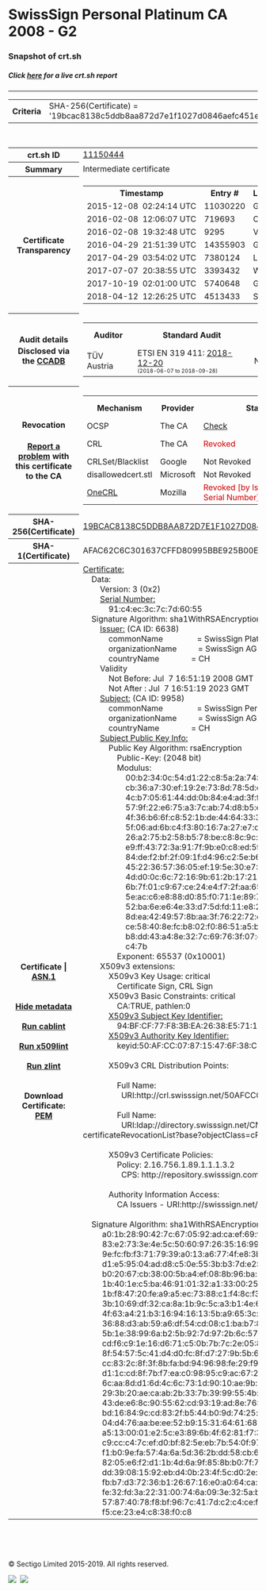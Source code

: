 # SwissSign Personal Platinum CA 2008 - G2
### Snapshot of crt.sh
##### Click [here](https://crt.sh/?q=19BCAC8138C5DDB8AA872D7E1F1027D0846AEFC451EAD22E30783ECFCDE89FB7) for a live crt.sh report

---
<!DOCTYPE HTML PUBLIC "-//W3C//DTD HTML 4.0 Transitional//EN">
<HTML>

<BODY>

<TABLE>
  <TR>
    <TH class="outer">Criteria</TH>
    <TD class="outer">SHA-256(Certificate) = '19bcac8138c5ddb8aa872d7e1f1027d0846aefc451ead22e30783ecfcde89fb7'</TD>
  </TR>
</TABLE>
<BR>
<TABLE>
  <TR>
    <TH class="outer">crt.sh ID</TH>
    <TD class="outer"><A href="?id=11150444">11150444</A></TD>
  </TR>
  <TR>
    <TH class="outer">Summary</TH>
    <TD class="outer">Intermediate certificate</TD>
  </TR>
  <TR>
    <TH class="outer">Certificate<BR>Transparency</TH>
    <TD class="outer">
<TABLE class="options" style="margin-left:0px">
  <TR>
    <TH>Timestamp</TH>
    <TH>Entry #</TH>
    <TH>Log Operator</TH>
    <TH>Log URL</TH>
  </TR>
  <TR>
    <TD>2015-12-08&nbsp; <FONT class="small">02:24:14 UTC</FONT></TD>
    <TD>11030220</TD>
    <TD>Google</TD>
    <TD>https://ct.googleapis.com/pilot</TD>
  </TR>
  <TR>
    <TD>2016-02-08&nbsp; <FONT class="small">12:06:07 UTC</FONT></TD>
    <TD>719693</TD>
    <TD>Certly</TD>
    <TD>https://log.certly.io</TD>
  </TR>
  <TR>
    <TD>2016-02-08&nbsp; <FONT class="small">19:32:48 UTC</FONT></TD>
    <TD>9295</TD>
    <TD>Venafi</TD>
    <TD>https://ctlog.api.venafi.com</TD>
  </TR>
  <TR>
    <TD>2016-04-29&nbsp; <FONT class="small">21:51:39 UTC</FONT></TD>
    <TD>14355903</TD>
    <TD>Google</TD>
    <TD>https://ct.googleapis.com/rocketeer</TD>
  </TR>
  <TR>
    <TD>2017-04-29&nbsp; <FONT class="small">03:54:02 UTC</FONT></TD>
    <TD>7380124</TD>
    <TD>Let's Encrypt</TD>
    <TD>https://clicky.ct.letsencrypt.org</TD>
  </TR>
  <TR>
    <TD>2017-07-07&nbsp; <FONT class="small">20:38:55 UTC</FONT></TD>
    <TD>3393432</TD>
    <TD>WoTrus</TD>
    <TD>https://ctlog.wosign.com</TD>
  </TR>
  <TR>
    <TD>2017-10-19&nbsp; <FONT class="small">02:01:00 UTC</FONT></TD>
    <TD>5740648</TD>
    <TD>Google</TD>
    <TD>https://ct.googleapis.com/skydiver</TD>
  </TR>
  <TR>
    <TD>2018-04-12&nbsp; <FONT class="small">12:26:25 UTC</FONT></TD>
    <TD>4513433</TD>
    <TD>Sectigo</TD>
    <TD>https://dodo.ct.comodo.com</TD>
  </TR>
</TABLE>
    </TD>
  </TR>
  <TR>
    <TH class="outer">Audit details<BR>
      <DIV class="small" style="padding-top:3px">Disclosed via the
        <A href="//ccadb-public.secure.force.com/mozilla/PublicAllIntermediateCerts" target="_blank">CCADB</A></DIV>
    </TH>
    <TD class="outer">
<TABLE class="options" style="margin-left:0px">
  <TR>
    <TH>Auditor</TH>
    <TH>Standard Audit</TH>
    <TH>BR Audit</TH>
    <TH>EV SSL Audit</TH>
    <TH>Documents</TH>
    <TH>CCADB</TH>
    <TH>Root Owner / Certificate</TH>
  </TR>
  <TR>
    <TD style="vertical-align:middle">TÜV Austria</TD>
    <TD>ETSI EN 319 411:
      <A href="https://it-tuv.com/wp-content/uploads/2018/12/AA2018122001_Audit_Attestation_TA_CERT__SwissSign_Platinum_G2.pdf" target="_blank">2018-12-20</A>
      <BR><FONT style="font-size:8pt">(2018-06-07 to 2018-09-28)</FONT></TD>
    <TD>No    <TD>No    <TD>
      <A href="http://repository.swisssign.com/SwissSign-Platinum-CP-CPS.pdf" target="blank">CP</A>
      <A href="http://repository.swisssign.com/SwissSign-Platinum-CP-CPS.pdf" target="blank">CPS</A>
    </TD>
    <TD><A href="//ccadb.force.com/0011J00001Fy27eQAB" target="_blank">0011J00001Fy27eQAB</A></TD>
    <TD><A href="/?id=8986188">SwissSign AG</A></TD>
  </TR>
</TABLE>
    </TD>
  </TR>
  <TR>
    <TH class="outer">Revocation<BR><BR>
      <DIV class="small" style="padding-top:3px"><A href="?id=11150444&opt=problemreporting">Report a problem</A> with<BR>this certificate to the CA</DIV></TH>
    <TD class="outer">
      <TABLE class="options" style="margin-left:0px">
        <TR>
          <TH>Mechanism</TH>
          <TH>Provider</TH>
          <TH>Status</TH>
          <TH>Revocation Date</TH>
          <TH>Last Observed in CRL</TH>
          <TH>Last Checked <SPAN style="color:#CC0000;vertical-align:middle;font-size:70%;font-weight:normal">(Error)</SPAN></TH>
        </TR>
        <TR>
          <TD>OCSP</TD>
          <TD>The CA</TD>
          <TD><A href="?id=11150444&opt=ocsp">Check</A></TD>
          <TD><SPAN style="color:#888888">?</SPAN></TD>
          <TD><SPAN style="color:#888888">n/a</SPAN></TD>
          <TD><SPAN style="color:#888888">?</SPAN></TD>
        </TR>
        <TR>
          <TD>CRL</TD>
          <TD>The CA</TD>
          <TD><SPAN style="color:#CC0000">Revoked</SPAN></TD><TD>2019-08-26&nbsp; <FONT class="small">19:07:50 UTC</FONT></TD><TD>2019-11-06&nbsp; <FONT class="small">17:53:29 UTC</FONT></TD><TD>2019-12-04&nbsp; <FONT class="small">16:18:02 UTC</FONT></TD>
        </TR>
        <TR>
          <TD>CRLSet/Blacklist</TD>
          <TD>Google</TD>
          <TD>Not Revoked</TD>
          <TD><SPAN style="color:#888888">n/a</SPAN></TD>
          <TD><SPAN style="color:#888888">n/a</SPAN></TD>
          <TD><SPAN style="color:#888888">n/a</SPAN></TD>
        </TR>
        <TR>
          <TD>disallowedcert.stl</TD>
          <TD>Microsoft</TD>
          <TD>Not Revoked</TD>
          <TD><SPAN style="color:#888888">n/a</SPAN></TD>
          <TD><SPAN style="color:#888888">n/a</SPAN></TD>
          <TD><SPAN style="color:#888888">n/a</SPAN></TD>
        </TR>
        <TR>
          <TD><A href="/mozilla-onecrl" target="_blank">OneCRL</A></TD>
          <TD>Mozilla</TD>
          <TD><SPAN style="color:#CC0000">Revoked [by Issuer Name, Serial Number]</SPAN></TD><TD><SPAN style="color:#888888">Unknown</SPAN></TD>
          <TD><SPAN style="color:#888888">n/a</SPAN></TD>
          <TD><SPAN style="color:#888888">n/a</SPAN></TD>
        </TR>
      </TABLE>
    </TD>
  </TR>
  <TR>
    <TH class="outer">SHA-256(Certificate)</TH>
    <TD class="outer"><A href="//censys.io/certificates/19bcac8138c5ddb8aa872d7e1f1027d0846aefc451ead22e30783ecfcde89fb7">19BCAC8138C5DDB8AA872D7E1F1027D0846AEFC451EAD22E30783ECFCDE89FB7</A></TD>
  </TR>
  <TR>
    <TH class="outer">SHA-1(Certificate)</TH>
    <TD class="outer">AFAC62C6C301637CFFD80995BBE925B00E0BDD2D</TD>
  </TR>
  <TR>
    <TH class="outer">Certificate | <A href="?asn1=11150444">ASN.1</A>
      <SPAN class="small"><BR>
      <BR><BR><A href="?id=11150444&opt=nometadata">Hide metadata</A>
      <BR><BR><A href="?id=11150444&opt=cablint">Run cablint</A>
      <BR><BR><A href="?id=11150444&opt=x509lint">Run x509lint</A>
      <BR><BR><A href="?id=11150444&opt=zlint">Run zlint</A>
      <BR><BR><BR>Download Certificate: <A href="?d=11150444">PEM</A>
      </SPAN>
    </TH>
    <TD class="text"><A href="?d=11150444">Certificate:</A><BR>&nbsp;&nbsp;&nbsp;&nbsp;Data:<BR>&nbsp;&nbsp;&nbsp;&nbsp;&nbsp;&nbsp;&nbsp;&nbsp;Version:&nbsp;3&nbsp;(0x2)<BR>&nbsp;&nbsp;&nbsp;&nbsp;&nbsp;&nbsp;&nbsp;&nbsp;<A href="?serial=0091c4ec3c7c7d6055">Serial&nbsp;Number:</A><BR>&nbsp;&nbsp;&nbsp;&nbsp;&nbsp;&nbsp;&nbsp;&nbsp;&nbsp;&nbsp;&nbsp;&nbsp;91:c4:ec:3c:7c:7d:60:55<BR>&nbsp;&nbsp;&nbsp;&nbsp;Signature&nbsp;Algorithm:&nbsp;sha1WithRSAEncryption<BR>&nbsp;&nbsp;&nbsp;&nbsp;&nbsp;&nbsp;&nbsp;&nbsp;<A href="?caid=6638">Issuer:</A> <SPAN class="small">(CA ID: 6638)</SPAN><BR>&nbsp;&nbsp;&nbsp;&nbsp;&nbsp;&nbsp;&nbsp;&nbsp;&nbsp;&nbsp;&nbsp;&nbsp;commonName&nbsp;&nbsp;&nbsp;&nbsp;&nbsp;&nbsp;&nbsp;&nbsp;&nbsp;&nbsp;&nbsp;&nbsp;&nbsp;&nbsp;&nbsp;&nbsp;=&nbsp;SwissSign&nbsp;Platinum&nbsp;CA&nbsp;-&nbsp;G2<BR>&nbsp;&nbsp;&nbsp;&nbsp;&nbsp;&nbsp;&nbsp;&nbsp;&nbsp;&nbsp;&nbsp;&nbsp;organizationName&nbsp;&nbsp;&nbsp;&nbsp;&nbsp;&nbsp;&nbsp;&nbsp;&nbsp;&nbsp;=&nbsp;SwissSign&nbsp;AG<BR>&nbsp;&nbsp;&nbsp;&nbsp;&nbsp;&nbsp;&nbsp;&nbsp;&nbsp;&nbsp;&nbsp;&nbsp;countryName&nbsp;&nbsp;&nbsp;&nbsp;&nbsp;&nbsp;&nbsp;&nbsp;&nbsp;&nbsp;&nbsp;&nbsp;&nbsp;&nbsp;&nbsp;=&nbsp;CH<BR>&nbsp;&nbsp;&nbsp;&nbsp;&nbsp;&nbsp;&nbsp;&nbsp;Validity<BR>&nbsp;&nbsp;&nbsp;&nbsp;&nbsp;&nbsp;&nbsp;&nbsp;&nbsp;&nbsp;&nbsp;&nbsp;Not&nbsp;Before:&nbsp;Jul&nbsp;&nbsp;7&nbsp;16:51:19&nbsp;2008&nbsp;GMT<BR>&nbsp;&nbsp;&nbsp;&nbsp;&nbsp;&nbsp;&nbsp;&nbsp;&nbsp;&nbsp;&nbsp;&nbsp;Not&nbsp;After&nbsp;:&nbsp;Jul&nbsp;&nbsp;7&nbsp;16:51:19&nbsp;2023&nbsp;GMT<BR>&nbsp;&nbsp;&nbsp;&nbsp;&nbsp;&nbsp;&nbsp;&nbsp;<A href="?caid=9958">Subject:</A> <SPAN class="small">(CA ID: 9958)</SPAN><BR>&nbsp;&nbsp;&nbsp;&nbsp;&nbsp;&nbsp;&nbsp;&nbsp;&nbsp;&nbsp;&nbsp;&nbsp;commonName&nbsp;&nbsp;&nbsp;&nbsp;&nbsp;&nbsp;&nbsp;&nbsp;&nbsp;&nbsp;&nbsp;&nbsp;&nbsp;&nbsp;&nbsp;&nbsp;=&nbsp;SwissSign&nbsp;Personal&nbsp;Platinum&nbsp;CA&nbsp;2008&nbsp;-&nbsp;G2<BR>&nbsp;&nbsp;&nbsp;&nbsp;&nbsp;&nbsp;&nbsp;&nbsp;&nbsp;&nbsp;&nbsp;&nbsp;organizationName&nbsp;&nbsp;&nbsp;&nbsp;&nbsp;&nbsp;&nbsp;&nbsp;&nbsp;&nbsp;=&nbsp;SwissSign&nbsp;AG<BR>&nbsp;&nbsp;&nbsp;&nbsp;&nbsp;&nbsp;&nbsp;&nbsp;&nbsp;&nbsp;&nbsp;&nbsp;countryName&nbsp;&nbsp;&nbsp;&nbsp;&nbsp;&nbsp;&nbsp;&nbsp;&nbsp;&nbsp;&nbsp;&nbsp;&nbsp;&nbsp;&nbsp;=&nbsp;CH<BR>&nbsp;&nbsp;&nbsp;&nbsp;&nbsp;&nbsp;&nbsp;&nbsp;<A href="?spkisha256=1c7118c70a7424dda3621b456234eaa75386b9fdacd50c3600e7561711621798">Subject&nbsp;Public&nbsp;Key&nbsp;Info:</A><BR>&nbsp;&nbsp;&nbsp;&nbsp;&nbsp;&nbsp;&nbsp;&nbsp;&nbsp;&nbsp;&nbsp;&nbsp;Public&nbsp;Key&nbsp;Algorithm:&nbsp;rsaEncryption<BR>&nbsp;&nbsp;&nbsp;&nbsp;&nbsp;&nbsp;&nbsp;&nbsp;&nbsp;&nbsp;&nbsp;&nbsp;&nbsp;&nbsp;&nbsp;&nbsp;Public-Key:&nbsp;(2048&nbsp;bit)<BR>&nbsp;&nbsp;&nbsp;&nbsp;&nbsp;&nbsp;&nbsp;&nbsp;&nbsp;&nbsp;&nbsp;&nbsp;&nbsp;&nbsp;&nbsp;&nbsp;Modulus:<BR>&nbsp;&nbsp;&nbsp;&nbsp;&nbsp;&nbsp;&nbsp;&nbsp;&nbsp;&nbsp;&nbsp;&nbsp;&nbsp;&nbsp;&nbsp;&nbsp;&nbsp;&nbsp;&nbsp;&nbsp;00:b2:34:0c:54:d1:22:c8:5a:2a:74:06:47:6c:f5:<BR>&nbsp;&nbsp;&nbsp;&nbsp;&nbsp;&nbsp;&nbsp;&nbsp;&nbsp;&nbsp;&nbsp;&nbsp;&nbsp;&nbsp;&nbsp;&nbsp;&nbsp;&nbsp;&nbsp;&nbsp;cb:36:a7:30:ef:19:2e:73:8d:78:5d:ca:96:88:17:<BR>&nbsp;&nbsp;&nbsp;&nbsp;&nbsp;&nbsp;&nbsp;&nbsp;&nbsp;&nbsp;&nbsp;&nbsp;&nbsp;&nbsp;&nbsp;&nbsp;&nbsp;&nbsp;&nbsp;&nbsp;4c:b7:05:61:44:dd:0b:84:e4:ad:3f:f9:94:13:62:<BR>&nbsp;&nbsp;&nbsp;&nbsp;&nbsp;&nbsp;&nbsp;&nbsp;&nbsp;&nbsp;&nbsp;&nbsp;&nbsp;&nbsp;&nbsp;&nbsp;&nbsp;&nbsp;&nbsp;&nbsp;57:9f:22:e6:75:a3:7c:ab:74:d8:b5:ef:ea:49:e6:<BR>&nbsp;&nbsp;&nbsp;&nbsp;&nbsp;&nbsp;&nbsp;&nbsp;&nbsp;&nbsp;&nbsp;&nbsp;&nbsp;&nbsp;&nbsp;&nbsp;&nbsp;&nbsp;&nbsp;&nbsp;4f:36:b6:6f:c8:52:1b:de:44:64:33:3d:2e:f0:66:<BR>&nbsp;&nbsp;&nbsp;&nbsp;&nbsp;&nbsp;&nbsp;&nbsp;&nbsp;&nbsp;&nbsp;&nbsp;&nbsp;&nbsp;&nbsp;&nbsp;&nbsp;&nbsp;&nbsp;&nbsp;5f:06:ad:6b:c4:f3:80:16:7a:27:e7:cc:94:5f:a8:<BR>&nbsp;&nbsp;&nbsp;&nbsp;&nbsp;&nbsp;&nbsp;&nbsp;&nbsp;&nbsp;&nbsp;&nbsp;&nbsp;&nbsp;&nbsp;&nbsp;&nbsp;&nbsp;&nbsp;&nbsp;26:a2:75:b2:58:b5:78:be:c8:8c:9c:5d:bf:32:24:<BR>&nbsp;&nbsp;&nbsp;&nbsp;&nbsp;&nbsp;&nbsp;&nbsp;&nbsp;&nbsp;&nbsp;&nbsp;&nbsp;&nbsp;&nbsp;&nbsp;&nbsp;&nbsp;&nbsp;&nbsp;e9:ff:43:72:3a:91:7f:9b:e0:c8:ed:5f:6f:16:1f:<BR>&nbsp;&nbsp;&nbsp;&nbsp;&nbsp;&nbsp;&nbsp;&nbsp;&nbsp;&nbsp;&nbsp;&nbsp;&nbsp;&nbsp;&nbsp;&nbsp;&nbsp;&nbsp;&nbsp;&nbsp;84:de:f2:bf:2f:09:1f:d4:96:c2:5e:b6:37:94:38:<BR>&nbsp;&nbsp;&nbsp;&nbsp;&nbsp;&nbsp;&nbsp;&nbsp;&nbsp;&nbsp;&nbsp;&nbsp;&nbsp;&nbsp;&nbsp;&nbsp;&nbsp;&nbsp;&nbsp;&nbsp;45:22:36:57:36:05:ef:19:5e:30:e7:1f:b3:fb:2b:<BR>&nbsp;&nbsp;&nbsp;&nbsp;&nbsp;&nbsp;&nbsp;&nbsp;&nbsp;&nbsp;&nbsp;&nbsp;&nbsp;&nbsp;&nbsp;&nbsp;&nbsp;&nbsp;&nbsp;&nbsp;4d:d0:0c:6c:72:16:9b:61:2b:17:21:47:72:b9:b2:<BR>&nbsp;&nbsp;&nbsp;&nbsp;&nbsp;&nbsp;&nbsp;&nbsp;&nbsp;&nbsp;&nbsp;&nbsp;&nbsp;&nbsp;&nbsp;&nbsp;&nbsp;&nbsp;&nbsp;&nbsp;6b:7f:01:c9:67:ce:24:e4:f7:2f:aa:65:4c:f5:bf:<BR>&nbsp;&nbsp;&nbsp;&nbsp;&nbsp;&nbsp;&nbsp;&nbsp;&nbsp;&nbsp;&nbsp;&nbsp;&nbsp;&nbsp;&nbsp;&nbsp;&nbsp;&nbsp;&nbsp;&nbsp;5e:ac:c6:e8:88:d0:85:f0:71:1e:89:77:78:9b:31:<BR>&nbsp;&nbsp;&nbsp;&nbsp;&nbsp;&nbsp;&nbsp;&nbsp;&nbsp;&nbsp;&nbsp;&nbsp;&nbsp;&nbsp;&nbsp;&nbsp;&nbsp;&nbsp;&nbsp;&nbsp;52:ba:6e:e6:4e:33:d7:5d:fd:11:e8:29:6b:c4:d1:<BR>&nbsp;&nbsp;&nbsp;&nbsp;&nbsp;&nbsp;&nbsp;&nbsp;&nbsp;&nbsp;&nbsp;&nbsp;&nbsp;&nbsp;&nbsp;&nbsp;&nbsp;&nbsp;&nbsp;&nbsp;8d:ea:42:49:57:8b:aa:3f:76:22:72:c0:06:d0:0b:<BR>&nbsp;&nbsp;&nbsp;&nbsp;&nbsp;&nbsp;&nbsp;&nbsp;&nbsp;&nbsp;&nbsp;&nbsp;&nbsp;&nbsp;&nbsp;&nbsp;&nbsp;&nbsp;&nbsp;&nbsp;ce:58:40:8e:fc:b8:02:f0:86:51:a5:bb:74:85:5e:<BR>&nbsp;&nbsp;&nbsp;&nbsp;&nbsp;&nbsp;&nbsp;&nbsp;&nbsp;&nbsp;&nbsp;&nbsp;&nbsp;&nbsp;&nbsp;&nbsp;&nbsp;&nbsp;&nbsp;&nbsp;b8:dd:43:a4:8e:32:7c:69:76:3f:07:cd:4a:43:3d:<BR>&nbsp;&nbsp;&nbsp;&nbsp;&nbsp;&nbsp;&nbsp;&nbsp;&nbsp;&nbsp;&nbsp;&nbsp;&nbsp;&nbsp;&nbsp;&nbsp;&nbsp;&nbsp;&nbsp;&nbsp;c4:7b<BR>&nbsp;&nbsp;&nbsp;&nbsp;&nbsp;&nbsp;&nbsp;&nbsp;&nbsp;&nbsp;&nbsp;&nbsp;&nbsp;&nbsp;&nbsp;&nbsp;Exponent:&nbsp;65537&nbsp;(0x10001)<BR>&nbsp;&nbsp;&nbsp;&nbsp;&nbsp;&nbsp;&nbsp;&nbsp;X509v3&nbsp;extensions:<BR>&nbsp;&nbsp;&nbsp;&nbsp;&nbsp;&nbsp;&nbsp;&nbsp;&nbsp;&nbsp;&nbsp;&nbsp;X509v3&nbsp;Key&nbsp;Usage:&nbsp;critical<BR>&nbsp;&nbsp;&nbsp;&nbsp;&nbsp;&nbsp;&nbsp;&nbsp;&nbsp;&nbsp;&nbsp;&nbsp;&nbsp;&nbsp;&nbsp;&nbsp;Certificate&nbsp;Sign,&nbsp;CRL&nbsp;Sign<BR>&nbsp;&nbsp;&nbsp;&nbsp;&nbsp;&nbsp;&nbsp;&nbsp;&nbsp;&nbsp;&nbsp;&nbsp;X509v3&nbsp;Basic&nbsp;Constraints:&nbsp;critical<BR>&nbsp;&nbsp;&nbsp;&nbsp;&nbsp;&nbsp;&nbsp;&nbsp;&nbsp;&nbsp;&nbsp;&nbsp;&nbsp;&nbsp;&nbsp;&nbsp;CA:TRUE,&nbsp;pathlen:0<BR>&nbsp;&nbsp;&nbsp;&nbsp;&nbsp;&nbsp;&nbsp;&nbsp;&nbsp;&nbsp;&nbsp;&nbsp;<A href="?ski=94bfcf77f83bea2638e5711ca711efc1e02fd91f">X509v3&nbsp;Subject&nbsp;Key&nbsp;Identifier:</A><BR>&nbsp;&nbsp;&nbsp;&nbsp;&nbsp;&nbsp;&nbsp;&nbsp;&nbsp;&nbsp;&nbsp;&nbsp;&nbsp;&nbsp;&nbsp;&nbsp;94:BF:CF:77:F8:3B:EA:26:38:E5:71:1C:A7:11:EF:C1:E0:2F:D9:1F<BR>&nbsp;&nbsp;&nbsp;&nbsp;&nbsp;&nbsp;&nbsp;&nbsp;&nbsp;&nbsp;&nbsp;&nbsp;<A href="?ski=50afcc078715476f38c5b465d1de95aae9df9ccc">X509v3&nbsp;Authority&nbsp;Key&nbsp;Identifier:</A><BR>&nbsp;&nbsp;&nbsp;&nbsp;&nbsp;&nbsp;&nbsp;&nbsp;&nbsp;&nbsp;&nbsp;&nbsp;&nbsp;&nbsp;&nbsp;&nbsp;keyid:50:AF:CC:07:87:15:47:6F:38:C5:B4:65:D1:DE:95:AA:E9:DF:9C:CC<BR><BR>&nbsp;&nbsp;&nbsp;&nbsp;&nbsp;&nbsp;&nbsp;&nbsp;&nbsp;&nbsp;&nbsp;&nbsp;X509v3&nbsp;CRL&nbsp;Distribution&nbsp;Points:&nbsp;<BR><BR>&nbsp;&nbsp;&nbsp;&nbsp;&nbsp;&nbsp;&nbsp;&nbsp;&nbsp;&nbsp;&nbsp;&nbsp;&nbsp;&nbsp;&nbsp;&nbsp;Full&nbsp;Name:<BR>&nbsp;&nbsp;&nbsp;&nbsp;&nbsp;&nbsp;&nbsp;&nbsp;&nbsp;&nbsp;&nbsp;&nbsp;&nbsp;&nbsp;&nbsp;&nbsp;&nbsp;&nbsp;URI:http://crl.swisssign.net/50AFCC078715476F38C5B465D1DE95AAE9DF9CCC<BR><BR>&nbsp;&nbsp;&nbsp;&nbsp;&nbsp;&nbsp;&nbsp;&nbsp;&nbsp;&nbsp;&nbsp;&nbsp;&nbsp;&nbsp;&nbsp;&nbsp;Full&nbsp;Name:<BR>&nbsp;&nbsp;&nbsp;&nbsp;&nbsp;&nbsp;&nbsp;&nbsp;&nbsp;&nbsp;&nbsp;&nbsp;&nbsp;&nbsp;&nbsp;&nbsp;&nbsp;&nbsp;URI:ldap://directory.swisssign.net/CN=50AFCC078715476F38C5B465D1DE95AAE9DF9CCC%2CO=SwissSign%2CC=CH?certificateRevocationList?base?objectClass=cRLDistributionPoint<BR><BR>&nbsp;&nbsp;&nbsp;&nbsp;&nbsp;&nbsp;&nbsp;&nbsp;&nbsp;&nbsp;&nbsp;&nbsp;X509v3&nbsp;Certificate&nbsp;Policies:&nbsp;<BR>&nbsp;&nbsp;&nbsp;&nbsp;&nbsp;&nbsp;&nbsp;&nbsp;&nbsp;&nbsp;&nbsp;&nbsp;&nbsp;&nbsp;&nbsp;&nbsp;Policy:&nbsp;2.16.756.1.89.1.1.1.3.2<BR>&nbsp;&nbsp;&nbsp;&nbsp;&nbsp;&nbsp;&nbsp;&nbsp;&nbsp;&nbsp;&nbsp;&nbsp;&nbsp;&nbsp;&nbsp;&nbsp;&nbsp;&nbsp;CPS:&nbsp;http://repository.swisssign.com/SwissSign-Platinum-Personal-CP-CPS-R2.pdf<BR><BR>&nbsp;&nbsp;&nbsp;&nbsp;&nbsp;&nbsp;&nbsp;&nbsp;&nbsp;&nbsp;&nbsp;&nbsp;Authority&nbsp;Information&nbsp;Access:&nbsp;<BR>&nbsp;&nbsp;&nbsp;&nbsp;&nbsp;&nbsp;&nbsp;&nbsp;&nbsp;&nbsp;&nbsp;&nbsp;&nbsp;&nbsp;&nbsp;&nbsp;CA&nbsp;Issuers&nbsp;-&nbsp;URI:http://swisssign.net/cgi-bin/authority/download/50AFCC078715476F38C5B465D1DE95AAE9DF9CCC<BR><BR>&nbsp;&nbsp;&nbsp;&nbsp;Signature&nbsp;Algorithm:&nbsp;sha1WithRSAEncryption<BR>&nbsp;&nbsp;&nbsp;&nbsp;&nbsp;&nbsp;&nbsp;&nbsp;&nbsp;a0:1b:28:90:42:7c:67:05:92:ad:ca:ef:69:ff:46:e2:b8:87:<BR>&nbsp;&nbsp;&nbsp;&nbsp;&nbsp;&nbsp;&nbsp;&nbsp;&nbsp;83:e2:73:3e:4e:5c:50:60:97:26:35:16:99:de:fa:51:02:ca:<BR>&nbsp;&nbsp;&nbsp;&nbsp;&nbsp;&nbsp;&nbsp;&nbsp;&nbsp;9e:fc:fb:f3:71:79:39:a0:13:a6:77:4f:e8:3b:64:83:0d:54:<BR>&nbsp;&nbsp;&nbsp;&nbsp;&nbsp;&nbsp;&nbsp;&nbsp;&nbsp;d1:e5:95:04:ad:d8:c5:0e:55:3b:b3:7d:e2:83:45:7f:4b:c8:<BR>&nbsp;&nbsp;&nbsp;&nbsp;&nbsp;&nbsp;&nbsp;&nbsp;&nbsp;b0:20:67:cb:38:00:5b:a4:ef:08:8b:96:ba:15:f8:33:b5:09:<BR>&nbsp;&nbsp;&nbsp;&nbsp;&nbsp;&nbsp;&nbsp;&nbsp;&nbsp;1b:40:1e:c5:ba:46:91:01:32:a1:33:00:25:87:d0:52:8d:6f:<BR>&nbsp;&nbsp;&nbsp;&nbsp;&nbsp;&nbsp;&nbsp;&nbsp;&nbsp;1b:f8:47:20:fe:a9:a5:ec:73:88:c1:f4:8c:f3:dc:78:e9:55:<BR>&nbsp;&nbsp;&nbsp;&nbsp;&nbsp;&nbsp;&nbsp;&nbsp;&nbsp;3b:10:69:df:32:ca:8a:1b:9c:5c:a3:b1:4e:6e:c3:86:e7:8f:<BR>&nbsp;&nbsp;&nbsp;&nbsp;&nbsp;&nbsp;&nbsp;&nbsp;&nbsp;4f:63:a4:21:b3:16:94:16:13:5b:a9:65:3c:98:2e:2a:01:57:<BR>&nbsp;&nbsp;&nbsp;&nbsp;&nbsp;&nbsp;&nbsp;&nbsp;&nbsp;36:88:d3:ab:59:a6:df:54:cd:08:c1:ba:b7:8f:2b:be:b3:8b:<BR>&nbsp;&nbsp;&nbsp;&nbsp;&nbsp;&nbsp;&nbsp;&nbsp;&nbsp;5b:1e:38:99:6a:b2:5b:92:7d:97:2b:6c:57:b6:0d:d2:9c:61:<BR>&nbsp;&nbsp;&nbsp;&nbsp;&nbsp;&nbsp;&nbsp;&nbsp;&nbsp;cd:f6:c9:1e:16:d6:71:c5:0b:7b:7c:2e:05:85:f2:04:17:1f:<BR>&nbsp;&nbsp;&nbsp;&nbsp;&nbsp;&nbsp;&nbsp;&nbsp;&nbsp;8f:54:57:5c:41:d4:d0:fc:8f:d7:27:9b:5b:6f:de:00:b0:c6:<BR>&nbsp;&nbsp;&nbsp;&nbsp;&nbsp;&nbsp;&nbsp;&nbsp;&nbsp;cc:83:2c:8f:3f:8b:fa:bd:94:96:98:fe:29:f9:a7:ac:dc:85:<BR>&nbsp;&nbsp;&nbsp;&nbsp;&nbsp;&nbsp;&nbsp;&nbsp;&nbsp;d1:1c:cd:8f:7b:f7:ea:c0:98:95:c9:ac:67:2f:89:fc:e4:42:<BR>&nbsp;&nbsp;&nbsp;&nbsp;&nbsp;&nbsp;&nbsp;&nbsp;&nbsp;6c:aa:8d:d1:6d:4c:6c:73:1d:90:10:ae:9b:0d:3b:bb:7a:61:<BR>&nbsp;&nbsp;&nbsp;&nbsp;&nbsp;&nbsp;&nbsp;&nbsp;&nbsp;29:3b:20:ae:ca:ab:2b:33:7b:39:99:55:4b:ea:2c:88:b8:0e:<BR>&nbsp;&nbsp;&nbsp;&nbsp;&nbsp;&nbsp;&nbsp;&nbsp;&nbsp;43:de:e6:8c:90:55:62:cd:93:19:ad:8e:76:9b:5d:5a:7c:9b:<BR>&nbsp;&nbsp;&nbsp;&nbsp;&nbsp;&nbsp;&nbsp;&nbsp;&nbsp;bd:16:84:9c:cd:83:2f:b5:44:b0:9d:74:25:f0:14:97:a9:f2:<BR>&nbsp;&nbsp;&nbsp;&nbsp;&nbsp;&nbsp;&nbsp;&nbsp;&nbsp;04:d4:76:aa:be:ee:52:b9:15:31:64:61:68:b5:e7:a4:4b:c2:<BR>&nbsp;&nbsp;&nbsp;&nbsp;&nbsp;&nbsp;&nbsp;&nbsp;&nbsp;a5:13:00:01:e2:5c:e3:89:6b:4f:62:81:f7:34:aa:51:c7:39:<BR>&nbsp;&nbsp;&nbsp;&nbsp;&nbsp;&nbsp;&nbsp;&nbsp;&nbsp;c9:cc:c4:7c:ef:d0:bf:82:5e:eb:7b:54:0f:97:22:68:04:ef:<BR>&nbsp;&nbsp;&nbsp;&nbsp;&nbsp;&nbsp;&nbsp;&nbsp;&nbsp;f1:b0:9e:fa:57:4a:6a:5d:36:2b:dd:58:cb:6a:5f:23:ed:19:<BR>&nbsp;&nbsp;&nbsp;&nbsp;&nbsp;&nbsp;&nbsp;&nbsp;&nbsp;82:05:e6:f2:d1:1b:4d:6a:9f:85:8b:b0:7f:73:8d:ff:66:0a:<BR>&nbsp;&nbsp;&nbsp;&nbsp;&nbsp;&nbsp;&nbsp;&nbsp;&nbsp;dd:39:08:15:92:eb:d4:0b:23:4f:5c:d0:2e:47:cc:97:9a:25:<BR>&nbsp;&nbsp;&nbsp;&nbsp;&nbsp;&nbsp;&nbsp;&nbsp;&nbsp;fb:b7:d3:72:36:b1:26:67:16:e0:a0:64:ca:a6:e2:60:1b:e2:<BR>&nbsp;&nbsp;&nbsp;&nbsp;&nbsp;&nbsp;&nbsp;&nbsp;&nbsp;fe:32:fd:3a:22:31:00:74:6a:09:3e:32:5a:b9:9b:52:51:5b:<BR>&nbsp;&nbsp;&nbsp;&nbsp;&nbsp;&nbsp;&nbsp;&nbsp;&nbsp;57:87:40:78:f8:bf:96:7c:41:7d:c2:c4:ce:fc:f3:2d:ad:f7:<BR>&nbsp;&nbsp;&nbsp;&nbsp;&nbsp;&nbsp;&nbsp;&nbsp;&nbsp;f5:ce:23:e4:c8:38:f0:c8<BR>    </TD>
  </TR>
</TABLE>

  <BR><BR><BR>

  <P class="copyright">&copy; Sectigo Limited 2015-2019. All rights reserved.</P>
  <DIV>
    <A href="https://sectigo.com/"><IMG src="/sectigo_s.png"></A>
    &nbsp;<A href="https://github.com/crtsh"><IMG src="/GitHub-Mark-32px.png"></A>
  </DIV>
</BODY>
</HTML>
